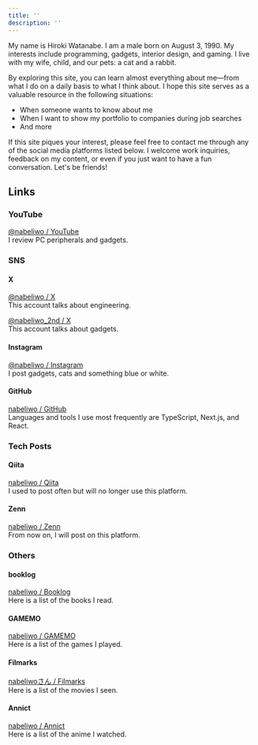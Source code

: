 ```yaml
---
title: ''
description: ''
---
```


My name is Hiroki Watanabe. I am a male born on August 3, 1990. My interests include programming, gadgets, interior design, and gaming. I live with my wife, child, and our pets: a cat and a rabbit.

By exploring this site, you can learn almost everything about me—from what I do on a daily basis to what I think about. I hope this site serves as a valuable resource in the following situations:

- When someone wants to know about me
- When I want to show my portfolio to companies during job searches
- And more

If this site piques your interest, please feel free to contact me through any of the social media platforms listed below. I welcome work inquiries, feedback on my content, or even if you just want to have a fun conversation. Let's be friends!

## Links

### YouTube

[@nabeliwo / YouTube](https://www.youtube.com/@nabeliwo)  
I review PC peripherals and gadgets.

### SNS

#### X

[@nabeliwo / X](https://twitter.com/nabeliwo)  
This account talks about engineering.

[@nabeliwo_2nd / X](https://twitter.com/nabeliwo_2nd)  
This account talks about gadgets.

#### Instagram

[@nabeliwo / Instagram](https://www.instagram.com/nabeliwo)  
I post gadgets, cats and something blue or white.

#### GitHub

[nabeliwo / GitHub](https://github.com/nabeliwo)  
Languages and tools I use most frequently are TypeScript, Next.js, and React.

### Tech Posts

#### Qiita

[nabeliwo / Qiita](https://qiita.com/nabeliwo)  
I used to post often but will no longer use this platform.

#### Zenn

[nabeliwo / Zenn](https://zenn.dev/nabeliwo)  
From now on, I will post on this platform.

### Others

#### booklog

[nabeliwo / Booklog](https://booklog.jp/users/nabeliwo)  
Here is a list of the books I read.

#### GAMEMO

[nabeliwo / GAMEMO](https://gamemo.app/@nabeliwo?tab=played)  
Here is a list of the games I played.

#### Filmarks

[nabeliwoさん / Filmarks](https://filmarks.com/users/nabeliwo)  
Here is a list of the movies I seen.

#### Annict

[nabeliwo / Annict](https://annict.com/@nabeliwo)  
Here is a list of the anime I watched.
